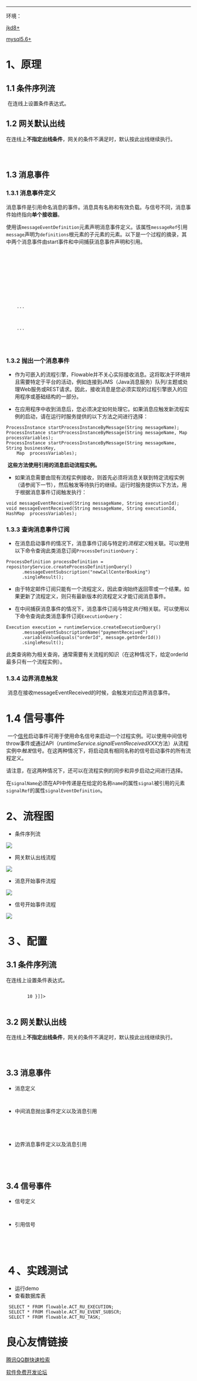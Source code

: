 

------

环境：

[jkd8+]()

[mysql5.6+]()



# 1、原理

## 1.1 条件序列流

​	在连线上设置条件表达式。

## 1.2 网关默认出线 

在连线上**不指定出线条件**，网关的条件不满足时，默认按此出线继续执行。

```
 
 
```

## 1.3 消息事件 



### 1.3.1 消息事件定义

​	消息事件是引用命名消息的事件。消息具有名称和有效负载。与信号不同，消息事件始终指向**单个接收器**。

​	使用该`messageEventDefinition`元素声明消息事件定义。该属性`messageRef`引用`message`声明为`definitions`根元素的子元素的元素。以下是一个过程的摘录，其中两个消息事件由start事件和中间捕获消息事件声明和引用。

```xml
 

   
   

   

     
        
     
    ...
     
        
     
    ...
   

 
```

### 1.3.2  抛出一个消息事件

- 作为可嵌入的流程引擎，Flowable并不关心实际接收消息。这将取决于环境并且需要特定于平台的活动，例如连接到JMS（Java消息服务）队列/主题或处理Web服务或REST请求。因此，接收消息是您必须实现的过程引擎嵌入的应用程序或基础结构的一部分。


- 在应用程序中收到消息后，您必须决定如何处理它。如果消息应触发新流程实例的启动，请在运行时服务提供的以下方法之间进行选择：

```
ProcessInstance startProcessInstanceByMessage(String messageName);
ProcessInstance startProcessInstanceByMessage(String messageName, Map  processVariables);
ProcessInstance startProcessInstanceByMessage(String messageName, String businessKey,
    Map  processVariables);
```

​	**这些方法使用引用的消息启动流程实例。**

-  如果消息需要由现有流程实例接收，则首先必须将消息关联到特定流程实例（请参阅下一节），然后触发等待执行的继续。运行时服务提供以下方法，用于根据消息事件订阅触发执行：

```
void messageEventReceived(String messageName, String executionId);
void messageEventReceived(String messageName, String executionId, HashMap  processVariables);
```

### 1.3.3 查询消息事件订阅

- 在消息启动事件的情况下，消息事件订阅与特定的*流程定义*相关联。可以使用以下命令查询此类消息订阅`ProcessDefinitionQuery`：


```
ProcessDefinition processDefinition = repositoryService.createProcessDefinitionQuery()
      .messageEventSubscription("newCallCenterBooking")
      .singleResult();
```

- 由于特定邮件订阅只能有一个流程定义，因此查询始终返回零或一个结果。如果更新了流程定义，则只有最新版本的流程定义才能订阅消息事件。


- 在中间捕获消息事件的情况下，消息事件订阅与特定*执行*相关联。可以使用以下命令查询此类消息事件订阅`ExecutionQuery`：

```
Execution execution = runtimeService.createExecutionQuery()
      .messageEventSubscriptionName("paymentReceived")
      .variableValueEquals("orderId", message.getOrderId())
      .singleResult();
```

​	此类查询称为相关查询，通常需要有关流程的知识（在这种情况下，给定orderId最多只有一个流程实例）。

### 1.3.4 边界消息触发

​	消息在接收messageEventReceived的时候，会触发对应边界消息事件。



# 1.4  信号事件 

​	一个[信号](https://www.flowable.org/docs/userguide/index.html#bpmnSignalEventDefinition)启动事件可用于使用命名信号来启动一个过程实例。可以使用中间信号throw事件或通过API（*runtimeService.signalEventReceivedXXX*方法）从流程实例中*触发*信号。在这两种情况下，将启动具有相同名称的信号启动事件的所有流程定义。

请注意，在这两种情况下，还可以在流程实例的同步和异步启动之间进行选择。

在`signalName`必须在API中传递是在给定的名称`name`的属性`signal`被引用的元素`signalRef`的属性`signalEventDefinition`。

# 2、流程图

- 条件序列流

![](./images/conditionsequenceflow.png)

- 网关默认出线流程

![](./images/gatewaydefultoutsequenceflow.png)

- 消息开始事件流程

![](./images/messageprocess.png)

- 信号开始事件流程

![](./images/singalstartevent.png)

# ３、配置

## 3.1 条件序列流

在连线上设置条件表达式。

```xml
  
        10 }]]>	          
 
```



## 3.2 网关默认出线

在连线上**不指定出线条件**，网关的条件不满足时，默认按此出线继续执行。

```
 
 
```



## 3.3 消息事件

- 消息定义

  ```
    
  ```

- 中间消息抛出事件定义以及消息引用

```
 
        
 
```

- 边界消息事件定义以及消息引用


```xml
 
        
 
```



## 3.4  信号事件 

- 信号定义

```xml
  
```

- 引用信号

```
 
        
 
```



# ４、实践测试



- 运行demo
- 查看数据库表

```
 SELECT * FROM flowable.ACT_RU_EXECUTION;
 SELECT * FROM flowable.ACT_RU_EVENT_SUBSCR;
 SELECT * FROM flowable.ACT_RU_TASK;
```




 # 良心友情链接

[腾讯QQ群快速检索](http://u.720life.cn/s/8cf73f7c)

[软件免费开发论坛](http://u.720life.cn/s/bbb01dc0)